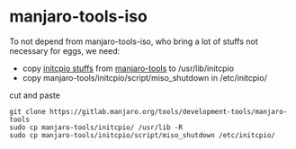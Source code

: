 # manjaro-tools-iso

To not depend from manjaro-tools-iso, who bring a lot of stuffs not necessary for eggs, we need:

* copy [initcpio stuffs](https://gitlab.manjaro.org/tools/development-tools/manjaro-tools/-/tree/master/initcpio) from [manjaro-tools](https://gitlab.manjaro.org/tools/development-tools/manjaro-tools) to /usr/lib/initcpio
* copy manjaro-tools/initcpio/script/miso_shutdown in /etc/initcpio/ 


cut and paste
```
git clone https://gitlab.manjaro.org/tools/development-tools/manjaro-tools
sudo cp manjaro-tools/initcpio/ /usr/lib -R
sudo cp manjaro-tools/initcpio/script/miso_shutdown /etc/initcpio/
```
